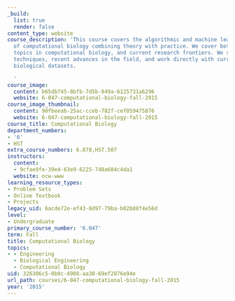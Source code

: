 ```yaml
---
_build:
  list: true
  render: false
content_type: website
course_description: 'This course covers the algorithmic and machine learning foundations
  of computational biology combining theory with practice. We cover both foundational
  topics in computational biology, and current research frontiers. We study fundamental
  techniques, recent advances in the field, and work directly with current large-scale
  biological datasets.

  '
course_image:
  content: b65db745-8bfb-7d5b-849a-6125731a6296
  website: 6-047-computational-biology-fall-2015
course_image_thumbnail:
  content: 90fbeeab-25ac-cceb-782f-cef059475876
  website: 6-047-computational-biology-fall-2015
course_title: Computational Biology
department_numbers:
- '6'
- HST
extra_course_numbers: 6.878,HST.507
instructors:
  content:
  - 9cfae9fe-39e4-63e9-6225-748a604c4da1
  website: ocw-www
learning_resource_types:
- Problem Sets
- Online Textbook
- Projects
legacy_uid: 6acde72e-ef43-8d97-79ba-b02b88f4e56d
level:
- Undergraduate
primary_course_number: '6.047'
term: Fall
title: Computational Biology
topics:
- - Engineering
  - Biological Engineering
  - Computational Biology
uid: 326306c5-0b0c-4908-aa30-69ef2876e94e
url_path: courses/6-047-computational-biology-fall-2015
year: '2015'
---
```

